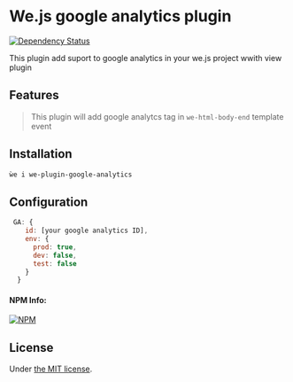 # We.js google analytics plugin

[![Dependency Status](https://david-dm.org/wejs/we-plugin-google-analytics.png)](https://david-dm.org/wejs/we-plugin-google-analytics)

This plugin add suport to google analytics in your we.js project wwith view plugin

## Features

> This plugin will add google analytcs tag in `we-html-body-end` template event

## Installation

```sh
ẁe i we-plugin-google-analytics
```

## Configuration

```js
 GA: {
    id: [your google analytics ID],
    env: {
      prod: true,
      dev: false,
      test: false
    }
  }
```

#### NPM Info:
[![NPM](https://nodei.co/npm/we-plugin-google-analytics.png?downloads=true&downloadRank=true&stars=true)](https://nodei.co/npm/we-plugin-google-analytics/)

## License

Under [the MIT license](https://github.com/wejs/we/blob/master/LICENSE.md).
